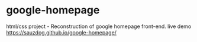 # google-homepage
html/css project - Reconstruction of google homepage front-end.
live demo 
https://sauzdog.github.io/google-homepage/
